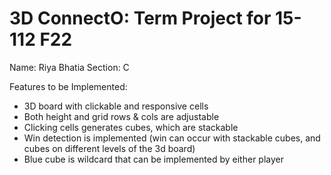 # 3D ConnectO: Term Project for 15-112 F22

Name: Riya Bhatia
Section: C

Features to be Implemented:
- 3D board with clickable and responsive cells
- Both height and grid rows & cols are adjustable
- Clicking cells generates cubes, which are stackable
- Win detection is implemented (win can occur with stackable cubes, and cubes on different levels of the 3d board)
- Blue cube is wildcard that can be implemented by either player
